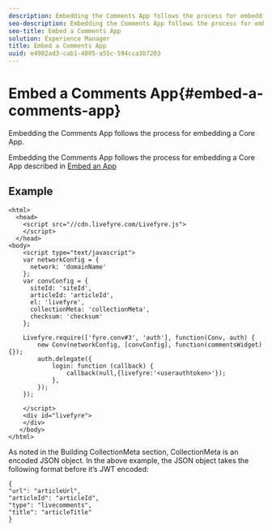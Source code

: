 ```yaml
---
description: Embedding the Comments App follows the process for embedding a Core App.
seo-description: Embedding the Comments App follows the process for embedding a Core App.
seo-title: Embed a Comments App
solution: Experience Manager
title: Embed a Comments App
uuid: e4982ad3-cab1-4805-a55c-594cca3b7203
---
```


# Embed a Comments App{#embed-a-comments-app}

Embedding the Comments App follows the process for embedding a Core App.

Embedding the Comments App follows the process for embedding a Core App described in [Embed an App](/help/implementation/c-getting-started/c-implementation-process/c-using-livefyre.js-to-create-customize-and-use-apps-on-your-site.md)

## Example

```
<html> 
  <head> 
    <script src="//cdn.livefyre.com/Livefyre.js"> 
    </script> 
  </head> 
<body> 
    <script type="text/javascript"> 
    var networkConfig = { 
      network: 'domainName' 
    }; 
    var convConfig = { 
      siteId: 'siteId', 
      articleId: 'articleId', 
      el: 'livefyre', 
      collectionMeta: 'collectionMeta', 
      checksum: 'checksum' 
    }; 
    
    Livefyre.require(['fyre.conv#3', 'auth'], function(Conv, auth) { 
        new Conv(networkConfig, [convConfig], function(commentsWidget) {}); 
        auth.delegate({ 
            login: function (callback) { 
                callback(null,{livefyre:'<userauthtoken>'}); 
            }, 
        }); 
    }); 
  
    </script> 
    <div id="livefyre"> 
    </div> 
   </body> 
</html>
```

As noted in the Building CollectionMeta section, CollectionMeta is an encoded JSON object. In the above example, the JSON object takes the following format before it’s JWT encoded:

```
{ 
"url": "articleUrl",  
"articleId": "articleId",  
"type": "livecomments",  
"title": "articleTitle" 
}
```

